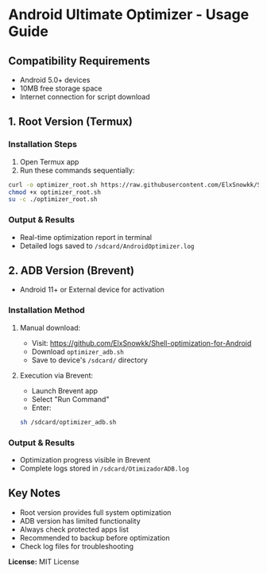 # **Android Ultimate Optimizer - Usage Guide**

## **Compatibility Requirements**
- Android 5.0+ devices
- 10MB free storage space
- Internet connection for script download

## **1. Root Version (Termux)**

### **Installation Steps**
1. Open Termux app
2. Run these commands sequentially:
```bash
curl -o optimizer_root.sh https://raw.githubusercontent.com/ElxSnowkk/Shell-optimization-for-Android/refs/heads/main/optimizer_root.sh
chmod +x optimizer_root.sh
su -c ./optimizer_root.sh
```

### **Output & Results**
- Real-time optimization report in terminal
- Detailed logs saved to `/sdcard/AndroidOptimizer.log`

## **2. ADB Version (Brevent)**
- Android 11+ or External device for activation
 
### **Installation Method**
1. Manual download:
   - Visit: https://github.com/ElxSnowkk/Shell-optimization-for-Android
   - Download `optimizer_adb.sh`
   - Save to device's `/sdcard/` directory

2. Execution via Brevent:
   - Launch Brevent app
   - Select "Run Command"
   - Enter:
   ```bash
   sh /sdcard/optimizer_adb.sh
   ```

### **Output & Results**
- Optimization progress visible in Brevent
- Complete logs stored in `/sdcard/OtimizadorADB.log`

## **Key Notes**
- Root version provides full system optimization
- ADB version has limited functionality
- Always check protected apps list
- Recommended to backup before optimization
- Check log files for troubleshooting

**License:** MIT License
